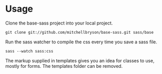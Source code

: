 # Usage

Clone the base-sass project into your local project.

    git clone git://github.com/mitchellbryson/base-sass.git sass/base

Run the sass watcher to compile the css every time you save a sass file.

    sass --watch sass:css

The markup supplied in templates gives you an idea for classes to use, mostly for forms.
The templates folder can be removed.
